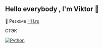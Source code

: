 <h2 align='left'>Hello everybody , I'm Viktor 👋</h2>

:page_facing_up: Резюме [HH.ru](https://samara.hh.ru/resume/77994aa0ff03cd1fac0039ed1f5833514a6e56)



СТЭК

[![Python](https://img.shields.io/badge/-Python-464646??style=flat-square&logo=Python)](https://www.python.org/)
